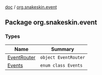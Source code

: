[doc](../index.md) / [org.snakeskin.event](./index.md)

## Package org.snakeskin.event

### Types

| Name | Summary |
|---|---|
| [EventRouter](-event-router/index.md) | `object EventRouter` |
| [Events](-events/index.md) | `enum class Events` |
